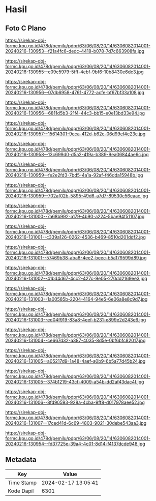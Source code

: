 # Hasil

## Foto C Plano

https://sirekap-obj-formc.kpu.go.id/478d/pemilu/pdpr/63/06/08/20/14/6306082014001-20240216-130953--f21a4fc6-dedc-4418-b078-7d7c663908fa.jpg

https://sirekap-obj-formc.kpu.go.id/478d/pemilu/pdpr/63/06/08/20/14/6306082014001-20240216-130955--c09c5979-5fff-4ebf-9bf6-10b8430e6dc3.jpg

https://sirekap-obj-formc.kpu.go.id/478d/pemilu/pdpr/63/06/08/20/14/6306082014001-20240216-130956--07db6958-4761-4772-acfe-bf67bf33a108.jpg

https://sirekap-obj-formc.kpu.go.id/478d/pemilu/pdpr/63/06/08/20/14/6306082014001-20240216-130956--6811d5b3-21f4-44c3-bb15-e0e13bd33e94.jpg

https://sirekap-obj-formc.kpu.go.id/478d/pemilu/pdpr/63/06/08/20/14/6306082014001-20240216-130957--15614301-9eca-412d-b62c-06d99ef4c23c.jpg

https://sirekap-obj-formc.kpu.go.id/478d/pemilu/pdpr/63/06/08/20/14/6306082014001-20240216-130958--13c699d0-d5a2-419a-b389-9ea06844ae6c.jpg

https://sirekap-obj-formc.kpu.go.id/478d/pemilu/pdpr/63/06/08/20/14/6306082014001-20240216-130959--fe2e2fd3-7bd5-4a1a-92af-f46dda15948b.jpg

https://sirekap-obj-formc.kpu.go.id/478d/pemilu/pdpr/63/06/08/20/14/6306082014001-20240216-130959--702af02b-5895-49d6-a7d7-89530c56eaac.jpg

https://sirekap-obj-formc.kpu.go.id/478d/pemilu/pdpr/63/06/08/20/14/6306082014001-20240216-131000--7a68b992-a179-4b90-a224-5bae94f51107.jpg

https://sirekap-obj-formc.kpu.go.id/478d/pemilu/pdpr/63/06/08/20/14/6306082014001-20240216-131001--c339a126-0262-4536-b469-8510d201ddf2.jpg

https://sirekap-obj-formc.kpu.go.id/478d/pemilu/pdpr/63/06/08/20/14/6306082014001-20240216-131001--57469b38-aba6-4ee2-beec-b5a179599d89.jpg

https://sirekap-obj-formc.kpu.go.id/478d/pemilu/pdpr/63/06/08/20/14/6306082014001-20240216-131002--41bd4d67-4cc2-427c-9e05-270dd2169ee3.jpg

https://sirekap-obj-formc.kpu.go.id/478d/pemilu/pdpr/63/06/08/20/14/6306082014001-20240216-131003--1a00585b-2204-4164-94e5-6e06a8e8c9d7.jpg

https://sirekap-obj-formc.kpu.go.id/478d/pemilu/pdpr/63/06/08/20/14/6306082014001-20240216-131003--ed04f919-83a8-4eef-b231-e899e2d243e6.jpg

https://sirekap-obj-formc.kpu.go.id/478d/pemilu/pdpr/63/06/08/20/14/6306082014001-20240216-131004--ce667d32-a387-4035-8d5e-0bf6bfc82017.jpg

https://sirekap-obj-formc.kpu.go.id/478d/pemilu/pdpr/63/06/08/20/14/6306082014001-20240216-131005--a05217d9-1a48-4aef-a0b9-6b5a77d45b24.jpg

https://sirekap-obj-formc.kpu.go.id/478d/pemilu/pdpr/63/06/08/20/14/6306082014001-20240216-131005--374b1219-43cf-4009-a54b-dd2af43dac4f.jpg

https://sirekap-obj-formc.kpu.go.id/478d/pemilu/pdpr/63/06/08/20/14/6306082014001-20240216-131006--8fd90593-928a-4cba-9ff8-d017978aee52.jpg

https://sirekap-obj-formc.kpu.go.id/478d/pemilu/pdpr/63/06/08/20/14/6306082014001-20240216-131007--17ced41d-6c69-4803-9021-30debe543aa3.jpg

https://sirekap-obj-formc.kpu.go.id/478d/pemilu/pdpr/63/06/08/20/14/6306082014001-20240216-130954--fd37725e-39a4-4c01-8d14-f4137dcde948.jpg


## Metadata

| Key        | Value               |
| ---------- | ------------------- |
| Time Stamp | 2024-02-17 13:05:41 |
| Kode Dapil | 6301                |



